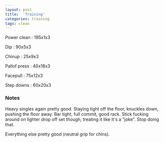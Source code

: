 ```yaml
---
layout: post
title:  'Training'
categories: training
tags: clean
---
```


Power clean  :  195x1x3

Dip  :  90x5x3

Chinup  :  25x9x3

Pallof press  : 40x18x3

Facepull  : 75x12x3

Step downs  :  60x20x3

### Notes

Heavy singles again pretty good. Staying tight off the floor, knuckles down, pushing the floor away. Bar tight, full commit, good rack. Stick fucking around on lighter drop off set though, treating it like it's a "joke". Stop doing that.

Everything else pretty good (neutral grip for chins).
